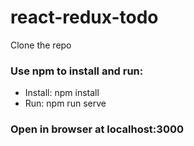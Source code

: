 # react-redux-todo

Clone the repo
### Use npm to install and run:
  * Install: npm install
  * Run: npm run serve
### Open in browser at localhost:3000
